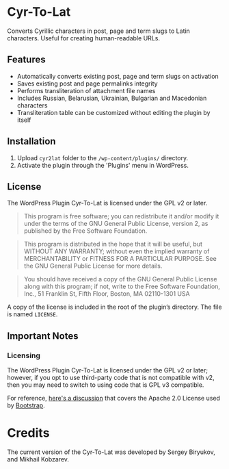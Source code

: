 # Cyr-To-Lat

Converts Cyrillic characters in post, page and term slugs to Latin characters. Useful for creating human-readable URLs.

## Features

* Automatically converts existing post, page and term slugs on activation
* Saves existing post and page permalinks integrity
* Performs transliteration of attachment file names
* Includes Russian, Belarusian, Ukrainian, Bulgarian and Macedonian characters
* Transliteration table can be customized without editing the plugin by itself

## Installation

1. Upload `cyr2lat` folder to the `/wp-content/plugins/` directory.
2. Activate the plugin through the 'Plugins' menu in WordPress.

## License

The WordPress Plugin Cyr-To-Lat is licensed under the GPL v2 or later.

> This program is free software; you can redistribute it and/or modify it under the terms of the GNU General Public License, version 2, as published by the Free Software Foundation.

> This program is distributed in the hope that it will be useful, but WITHOUT ANY WARRANTY; without even the implied warranty of MERCHANTABILITY or FITNESS FOR A PARTICULAR PURPOSE. See the GNU General Public License for more details.

> You should have received a copy of the GNU General Public License along with this program; if not, write to the Free Software Foundation, Inc., 51 Franklin St, Fifth Floor, Boston, MA 02110-1301 USA

A copy of the license is included in the root of the plugin’s directory. The file is named `LICENSE`.

## Important Notes

### Licensing

The WordPress Plugin Cyr-To-Lat is licensed under the GPL v2 or later; however, if you opt to use third-party code that is not compatible with v2, then you may need to switch to using code that is GPL v3 compatible.

For reference, [here's a discussion](https://make.wordpress.org/themes/2013/03/04/licensing-note-apache-and-gpl/) that covers the Apache 2.0 License used by [Bootstrap](http://getbootstrap.com/2.3.2/).

# Credits

The current version of the Cyr-To-Lat was developed by Sergey Biryukov, and Mikhail Kobzarev.
